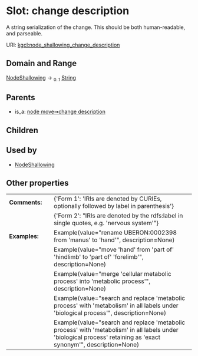 
# Slot: change description


A string serialization of the change. This should be both human-readable, and parseable.

URI: [kgcl:node_shallowing_change_description](http://w3id.org/kgcl/node_shallowing_change_description)


## Domain and Range

[NodeShallowing](NodeShallowing.md) &#8594;  <sub>0..1</sub> [String](types/String.md)

## Parents

 *  is_a: [node move➞change description](node_move_change_description.md)

## Children


## Used by

 * [NodeShallowing](NodeShallowing.md)

## Other properties

|  |  |  |
| --- | --- | --- |
| **Comments:** | | {'Form 1': 'IRIs are denoted by CURIEs, optionally followed by label in parenthesis'} |
|  | | {'Form 2': "IRIs are denoted by the rdfs:label in single quotes, e.g. 'nervous system'"} |
| **Examples:** | | Example(value="rename UBERON:0002398 from 'manus' to 'hand'", description=None) |
|  | | Example(value="move 'hand' from 'part of' 'hindlimb' to 'part of' 'forelimb'", description=None) |
|  | | Example(value="merge 'cellular metabolic process' into 'metabolic process'", description=None) |
|  | | Example(value="search and replace 'metabolic process' with 'metabolism' in all labels under 'biological process'", description=None) |
|  | | Example(value="search and replace 'metabolic process' with 'metabolism' in all labels under 'biological process' retaining as 'exact synonym'", description=None) |


